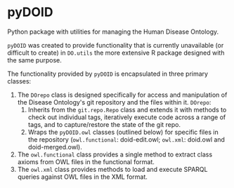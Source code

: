 # pyDOID
Python package with utilities for managing the Human Disease Ontology.

`pyDOID` was created to provide functionality that is currently unavailable (or difficult to create) in `DO.utils` the more extensive R package designed with the same purpose.

The functionality provided by `pyDOID` is encapsulated in three primary classes: 

1. The `DOrepo` class is designed specifically for access and manipulation of the Disease Ontology's git repository and the files within it. `DOrepo`:
    1. Inherits from the `git.repo.Repo` class and extends it with methods to check out individual tags, iteratively execute code across a range of tags, and to capture/restore the state of the git repo.
    2. Wraps the `pyDOID.owl` classes (outlined below) for specific files in the repository (`owl.functional`: doid-edit.owl; `owl.xml`: doid.owl and doid-merged.owl).
2. The `owl.functional` class provides a single method to extract class axioms from OWL files in the functional format. 
3. The `owl.xml` class provides methods to load and execute SPARQL queries against OWL files in the XML format.
